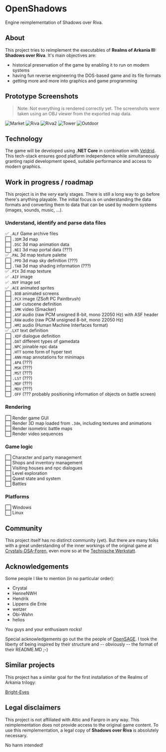 # OpenShadows
Engine reimplementation of Shadows over Riva.

## About
This project tries to reimplement the executables of **Realms of Arkania III: Shadows over Riva**. It's main objectives are:

* historical preservation of the game by enabling it to run on modern systems
* having fun reverse engineering the DOS-based game and its file formats
* getting more and more into graphics and game programming


## Prototype Screenshots
> Note: Not everything is rendered correctly yet. The screenshots were taken using an OBJ viewer from the exported map data.

![Market](/Screenshots/market.jpg?raw=true)
![Riva](/Screenshots/riva01.jpg?raw=true)
![Riva2](/Screenshots/riva02.jpg?raw=true)
![Tower](/Screenshots/magetower.jpg?raw=true)
![Outdoor](/Screenshots/env.jpg?raw=true)

## Technology
The game will be developed using **.NET Core** in combination with [Veldrid](https://www.github.com/mellinoe/Veldrid). This tech-stack ensures good platform independence while simultaneously granting rapid development speed, suitable performance and access to modern graphics.


## Work in progress / roadmap
This project is in the *very* early stages. There is still a long way to go before there's anything playable. The initial focus is on understanding the data formats and converting them to data that can be used by modern systems (images, sounds, music, ...).

### Understand, identify and parse data files
:white_check_mark:   `.ALF` Game archive files <br>
:white_large_square: `.3DM` 3d map <br>
:white_large_square: `.DSC` 3d map animation data <br>
:white_large_square: `.NEI` 3d map portal data (???) <br>
:white_check_mark:   `.PAL` 3d map texture palette <br>
:white_large_square: `.PPD` 3d map sky definition (???) <br>
:white_large_square: `.TAB` 3d map shading information (???) <br>
:white_check_mark:   `.PIX` 3d map texture <br>
:white_check_mark:   `.AIF` image <br>
:white_check_mark:   `.NVF` image set <br>
:white_check_mark:   `.ACE` animated sprites <br>
:white_large_square: `.BOB` animated screens <br>
:white_large_square: `.PCX` image (ZSoft PC Paintbrush) <br>
:white_large_square: `.AAF` cutscene definition <br>
:white_large_square: `.SMK` video (Smacker) <br>
:white_large_square: `.ASF` audio (raw PCM unsigned 8-bit, mono 22050 Hz) with ASF header <br>
:white_large_square: `.RAW` audio (raw PCM unsigned 8-bit, mono 22050 Hz) <br>
:white_large_square: `.HMI` audio (Human Machine Interfaces format) <br>
:white_check_mark:   `.LXT` text definition <br>
:white_large_square: `.XDF` dialogue definition <br>
:white_large_square: `.DAT` different types of gamedata <br>
:white_large_square: `.NPC` joinable npc data <br>
:white_large_square: `.HTT` some form of hyper text <br>
:white_large_square: `.ANN` map annotations for minimaps <br>
:white_large_square: `.APA` (???) <br>
:white_large_square: `.MSK` (???) <br>
:white_large_square: `.MST` (???) <br>
:white_large_square: `.LST` (???) <br>
:white_large_square: `.MOF` (???) <br>
:white_large_square: `.MOV` (???) <br>
:white_large_square: `.OFF` (??? probably positioning information of objects on battle screen) <br>


### Rendering
:white_large_square: Render game GUI <br>
:white_large_square: Render 3D map loaded from `.3dm`, including textures and animations <br>
:white_large_square: Render isometric battle maps <br>
:white_large_square: Render video sequences <br>

### Game logic
:white_large_square: Character and party management <br>
:white_large_square: Shops and inventory management <br>
:white_large_square: Visiting houses and npc dialogues <br>
:white_large_square: Level exploration <br>
:white_large_square: Quest state and system <br>
:white_large_square: Battles <br>

### Platforms
:white_large_square: Windows <br>
:white_large_square: Linux <br>


## Community
This project itself has no distinct community (yet). But there are many folks with a great understanding of the inner workings of the original game at [Crystals-DSA-Foren](http://www.crystals-dsa-foren.de), even more so at the [Technische Werkstatt](http://www.crystals-dsa-foren.de/showthread.php?tid=700).


## Acknowledgements
Some people I like to mention (in no particular order):

* Crystal
* HenneNWH
* Hendrik
* Lippens die Ente
* wetzer
* Obi-Wahn
* helios

You guys and your enthusiasm rocks!

Special acknowledgements go out the the people of [OpenSAGE](https://github.com/OpenSAGE/OpenSAGE). I took the liberty of being inspired by their structure and -- obviously -- the format of their README.MD ;-)


## Similar projects
This project has a similar goal for the first installation of the Realms of Arkania trilogy:

[Bright-Eyes](https://github.com/Henne/Bright-Eyes)


## Legal disclaimers
This project is not affiliated with Attic and Fanpro in any way. This reimplementation does not provide access to the original game content. To use this reimplementation, a legal copy of **Shadows over Riva** is absolutely necessary.

No harm intended!
